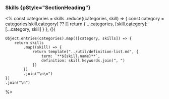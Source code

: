 ### Skills {pStyle="SectionHeading"}

<%
    const categories = skills
        .reduce((categories, skill) => {
            const category = categories[skill.category] ?? []
            return {
                ...categories,
                [skill.category]: [...category, skill]
            }
        }, {})

    Object.entries(categories).map(([category, skills]) => {
        return skills
            .map((skill) => {
                return template("../util/definition-list.md", {
                    term: `**${skill.name}**`,
                    definition: skill.keywords.join(", ")
                })
            })
            .join("\n\n")
    })
    .join("\n")
%>
